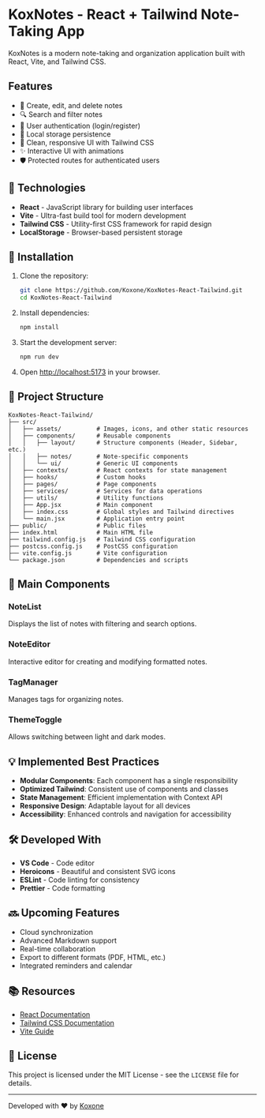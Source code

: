 # KoxNotes - React + Tailwind Note-Taking App

KoxNotes is a modern note-taking and organization application built with React, Vite, and Tailwind CSS.

## Features

- 📝 Create, edit, and delete notes
- 🔍 Search and filter notes
- 🔐 User authentication (login/register)
- 💾 Local storage persistence
- 🎨 Clean, responsive UI with Tailwind CSS
- ✨ Interactive UI with animations
- 🛡️ Protected routes for authenticated users

## 🚀 Technologies

- **React** - JavaScript library for building user interfaces
- **Vite** - Ultra-fast build tool for modern development
- **Tailwind CSS** - Utility-first CSS framework for rapid design
- **LocalStorage** - Browser-based persistent storage

## 🔧 Installation

1. Clone the repository:
   ```bash
   git clone https://github.com/Koxone/KoxNotes-React-Tailwind.git
   cd KoxNotes-React-Tailwind
   ```

2. Install dependencies:
   ```bash
   npm install
   ```

3. Start the development server:
   ```bash
   npm run dev
   ```

4. Open [http://localhost:5173](http://localhost:5173) in your browser.

## 📁 Project Structure

```
KoxNotes-React-Tailwind/
├── src/
│   ├── assets/          # Images, icons, and other static resources
│   ├── components/      # Reusable components
│   │   ├── layout/      # Structure components (Header, Sidebar, etc.)
│   │   ├── notes/       # Note-specific components
│   │   └── ui/          # Generic UI components
│   ├── contexts/        # React contexts for state management
│   ├── hooks/           # Custom hooks
│   ├── pages/           # Page components
│   ├── services/        # Services for data operations
│   ├── utils/           # Utility functions
│   ├── App.jsx          # Main component
│   ├── index.css        # Global styles and Tailwind directives
│   └── main.jsx         # Application entry point
├── public/              # Public files
├── index.html           # Main HTML file
├── tailwind.config.js   # Tailwind CSS configuration
├── postcss.config.js    # PostCSS configuration
├── vite.config.js       # Vite configuration
└── package.json         # Dependencies and scripts
```

## 🧩 Main Components

### NoteList
Displays the list of notes with filtering and search options.

### NoteEditor
Interactive editor for creating and modifying formatted notes.

### TagManager
Manages tags for organizing notes.

### ThemeToggle
Allows switching between light and dark modes.

## 💡 Implemented Best Practices

- **Modular Components**: Each component has a single responsibility
- **Optimized Tailwind**: Consistent use of components and classes
- **State Management**: Efficient implementation with Context API
- **Responsive Design**: Adaptable layout for all devices
- **Accessibility**: Enhanced controls and navigation for accessibility

## 🛠️ Developed With

- **VS Code** - Code editor
- **Heroicons** - Beautiful and consistent SVG icons
- **ESLint** - Code linting for consistency
- **Prettier** - Code formatting

## 🔜 Upcoming Features

- Cloud synchronization
- Advanced Markdown support
- Real-time collaboration
- Export to different formats (PDF, HTML, etc.)
- Integrated reminders and calendar

## 📚 Resources

- [React Documentation](https://reactjs.org/docs/getting-started.html)
- [Tailwind CSS Documentation](https://tailwindcss.com/docs)
- [Vite Guide](https://vitejs.dev/guide/)

## 📝 License

This project is licensed under the MIT License - see the `LICENSE` file for details.

---

Developed with ❤️ by [Koxone](https://github.com/Koxone)
